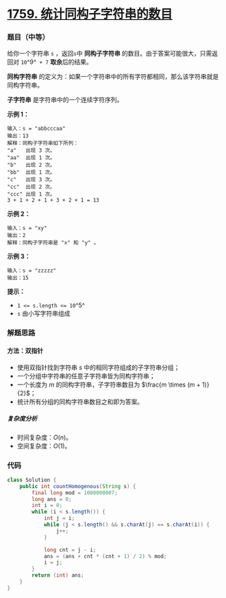 # [1759. 统计同构子字符串的数目](https://leetcode.cn/problems/count-number-of-homogenous-substrings/)

### 题目（中等）

给你一个字符串 `s` ，返回`s`中 **同构子字符串** 的数目。由于答案可能很大，只需返回对 `10`^9^` + 7` **取余**后的结果。

**同构字符串** 的定义为：如果一个字符串中的所有字符都相同，那么该字符串就是同构字符串。

**子字符串** 是字符串中的一个连续字符序列。

**示例 1：**

```
输入：s = "abbcccaa"
输出：13
解释：同构子字符串如下所列：
"a"   出现 3 次。
"aa"  出现 1 次。
"b"   出现 2 次。
"bb"  出现 1 次。
"c"   出现 3 次。
"cc"  出现 2 次。
"ccc" 出现 1 次。
3 + 1 + 2 + 1 + 3 + 2 + 1 = 13
```

**示例 2：**

```
输入：s = "xy"
输出：2
解释：同构子字符串是 "x" 和 "y" 。
```

**示例 3：**

```
输入：s = "zzzzz"
输出：15
```

**提示：**

* `1 <= s.length <= 10`^5^
* `s` 由小写字符串组成

### 解题思路

#### 方法：双指针

- 使用双指针找到字符串 $s$ 中的相同字符组成的子字符串分组；
- 一个分组中字符串的任意子字符串皆为同构字符串；
- 一个长度为 $m$ 的同构字符串，子字符串数目为 $\frac{m \times (m + 1)}{2}$；
- 统计所有分组的同构字符串数目之和即为答案。

##### 复杂度分析

- 时间复杂度：$O(n)$。
- 空间复杂度：$O(1)$。

### 代码

```java
class Solution {
    public int countHomogenous(String s) {
        final long mod = 1000000007;
        long ans = 0;
        int i = 0;
        while (i < s.length()) {
            int j = i;
            while (j < s.length() && s.charAt(j) == s.charAt(i)) {
                j++;
            }

            long cnt = j - i;
            ans = (ans + cnt * (cnt + 1) / 2) % mod;
            i = j;
        }
        return (int) ans;
    }
}
```

